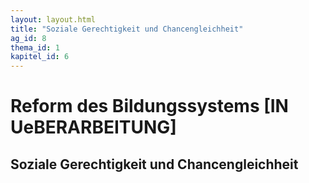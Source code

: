 ```yaml
---
layout: layout.html
title: "Soziale Gerechtigkeit und Chancengleichheit"
ag_id: 8
thema_id: 1
kapitel_id: 6
---
```


# Reform des Bildungssystems [IN UeBERARBEITUNG]

## Soziale Gerechtigkeit und Chancengleichheit
